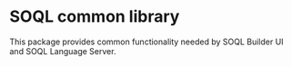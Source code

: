 # SOQL common library

This package provides common functionality needed by SOQL Builder UI and SOQL Language Server.
